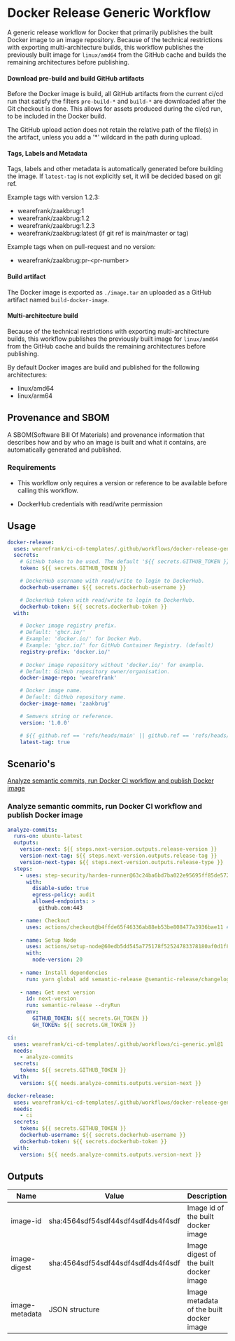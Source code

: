 # Docker Release Generic Workflow
A generic release workflow for Docker that primarily publishes the built Docker image to an image repository. Because of the technical restrictions with exporting multi-architecture builds, this workflow publishes the previously built image for `linux/amd64` from the GitHub cache and builds the remaining architectures before publishing.

#### Download pre-build and build GitHub artifacts
Before the Docker image is build, all GitHub artifacts from the current ci/cd run that satisfy the filters `pre-build-*` and `build-*` are downloaded after the Git checkout is done. This allows for assets produced during the ci/cd run, to be included in the Docker build.

The GitHub upload action does not retain the relative path of the file(s) in the artifact, unless you add a '*' wildcard in the path during upload. 

#### Tags, Labels and Metadata
Tags, labels and other metadata is automatically generated before building the image. If `latest-tag` is not explicitly set, it will be decided based on git ref.

Example tags with version 1.2.3:
- wearefrank/zaakbrug:1
- wearefrank/zaakbrug:1.2
- wearefrank/zaakbrug:1.2.3
- wearefrank/zaakbrug:latest (if git ref is main/master or tag)

Example tags when on pull-request and no version:
- wearefrank/zaakbrug:pr-\<pr-number\>

#### Build artifact
The Docker image is exported as `./image.tar` an uploaded as a GitHub artifact named `build-docker-image`.

#### Multi-architecture build
Because of the technical restrictions with exporting multi-architecture builds, this workflow publishes the previously built image for `linux/amd64` from the GitHub cache and builds the remaining architectures before publishing.

By default Docker images are build and published for the following architectures:
- linux/amd64
- linux/arm64

## Provenance and SBOM
A SBOM(Software Bill Of Materials) and provenance information that describes how and by who an image is built and what it contains, are automatically generated and published.

### Requirements
- This workflow only requires a version or reference to be available before calling this workflow.

- DockerHub credentials with read/write permission

## Usage
``` yaml
docker-release:
  uses: wearefrank/ci-cd-templates/.github/workflows/docker-release-generic.yml@1
  secrets:
    # GitHub token to be used. The default '${{ secrets.GITHUB_TOKEN }}' or '${{ secrets.GH_TOKEN }}' is enough.
    token: ${{ secrets.GITHUB_TOKEN }}

    # DockerHub username with read/write to login to DockerHub.
    dockerhub-username: ${{ secrets.dockerhub-username }}

    # DockerHub token with read/write to login to DockerHub.
    dockerhub-token: ${{ secrets.dockerhub-token }}
  with:

    # Docker image registry prefix.
    # Default: 'ghcr.io/'
    # Example: 'docker.io/' for Docker Hub.
    # Example: 'ghcr.io/' for GitHub Container Registry. (default)
    registry-prefix: 'docker.io/'
    
    # Docker image repository without 'docker.io/' for example.
    # Default: GitHub repository owner/organisation.
    docker-image-repo: 'wearefrank'

    # Docker image name.
    # Default: GitHub repository name.
    docker-image-name: 'zaakbrug'

    # Semvers string or reference.
    version: '1.0.0'

    # ${{ github.ref == 'refs/heads/main' || github.ref == 'refs/heads/master' || startsWith(github.ref, 'refs/tags/') }}
    latest-tag: true
```

## Scenario's
 [Analyze semantic commits, run Docker CI workflow and publish Docker image](#analyze-semantic-commits-run-docker-ci-workflow-and-publish-docker-image)

### Analyze semantic commits, run Docker CI workflow and publish Docker image
``` yaml
analyze-commits:
  runs-on: ubuntu-latest
  outputs:
    version-next: ${{ steps.next-version.outputs.release-version }}
    version-next-tag: ${{ steps.next-version.outputs.release-tag }}
    version-next-type: ${{ steps.next-version.outputs.release-type }}
  steps:
    - uses: step-security/harden-runner@63c24ba6bd7ba022e95695ff85de572c04a18142 # v2.7.0
      with:
        disable-sudo: true
        egress-policy: audit
        allowed-endpoints: >
          github.com:443

    - name: Checkout
      uses: actions/checkout@b4ffde65f46336ab88eb53be808477a3936bae11 #4.1.1
    
    - name: Setup Node
      uses: actions/setup-node@60edb5dd545a775178f52524783378180af0d1f8 #4.0.2
      with:
        node-version: 20
    
    - name: Install dependencies
      run: yarn global add semantic-release @semantic-release/changelog @semantic-release/git @semantic-release/github @semantic-release/exec @semantic-release/release-notes-generator @semantic-release/commit-analyzer conventional-changelog-conventionalcommits
    
    - name: Get next version
      id: next-version
      run: semantic-release --dryRun
      env:
        GITHUB_TOKEN: ${{ secrets.GH_TOKEN }}
        GH_TOKEN: ${{ secrets.GH_TOKEN }}

ci:
  uses: wearefrank/ci-cd-templates/.github/workflows/ci-generic.yml@1
  needs:
    - analyze-commits
  secrets:
    token: ${{ secrets.GITHUB_TOKEN }}
  with:
    version: ${{ needs.analyze-commits.outputs.version-next }}

docker-release:
  uses: wearefrank/ci-cd-templates/.github/workflows/docker-release-generic.yml@1
  needs: 
    - ci
  secrets:
    token: ${{ secrets.GITHUB_TOKEN }}
    dockerhub-username: ${{ secrets.dockerhub-username }}
    dockerhub-token: ${{ secrets.dockerhub-token }}
  with:
    version: ${{ needs.analyze-commits.outputs.version-next }}
```

## Outputs
| Name | Value | Description |
|------|----------|----------------------------------|
| image-id | sha:4564sdf54sdf44sdf4sdf4ds4f4sdf | Image id of the built docker image |
| image-digest | sha:4564sdf54sdf44sdf4sdf4ds4f4sdf | Image digest of the built docker image |
| image-metadata | JSON structure | Image metadata of the built docker image |